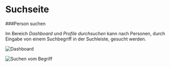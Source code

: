 Suchseite
====================

###Person suchen

Im Bereich *Dashboard* und *Profile durchsuchen* kann nach Personen, durch Eingabe von einem Suchbegriff in der Suchleiste, gesucht werden.

![Dashboard](./search/Dashboard.png?raw)

![Suchen vom Begriff](./search/Search-profile.png?raw)
